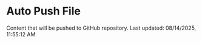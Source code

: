 # Auto Push File

Content that will be pushed to GitHub repository.
Last updated: 08/14/2025, 11:55:12 AM